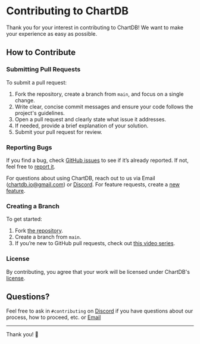 # **Contributing to ChartDB**

Thank you for your interest in contributing to ChartDB! We want to make your experience as easy as possible.

## How to Contribute

### Submitting Pull Requests

To submit a pull request:

1. Fork the repository, create a branch from `main`, and focus on a single change.
2. Write clear, concise commit messages and ensure your code follows the project's guidelines.
3. Open a pull request and clearly state what issue it addresses.
4. If needed, provide a brief explanation of your solution.
5. Submit your pull request for review.

### Reporting Bugs

If you find a bug, check [GitHub issues](https://github.com/chartdb/chartdb/issues) to see if it’s already reported. If not, feel free to [report it](https://github.com/chartdb/chartdb/issues/new?labels=bug).

For questions about using ChartDB, reach out to us via Email (chartdb.io@gmail.com) or [Discord](https://discord.gg/QeFwyWSKwC). For feature requests, create a [new feature](https://github.com/chartdb/chartdb/issues/new?labels=enhancement).

### Creating a Branch

To get started:

1. Fork [the repository](https://github.com/chartdb/chartdb/fork).
2. Create a branch from `main`.
3. If you’re new to GitHub pull requests, check out [this video series](https://egghead.io/courses/how-to-contribute-to-an-open-source-project-on-github).

### License

By contributing, you agree that your work will be licensed under ChartDB's [license](https://github.com/chartdb/chartdb/blob/main/LICENSE.md).

## Questions?

Feel free to ask in `#contributing` on [Discord](https://discord.gg/QeFwyWSKwC) if you have questions about our process, how to proceed, etc.
or [Email](chartdb.io@gmail.com)

---

Thank you! 💙
